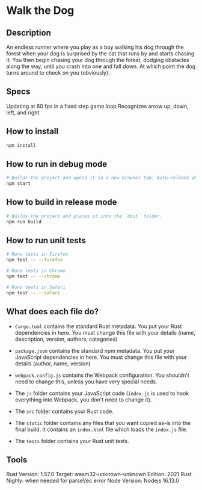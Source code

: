 # Walk the Dog
## Description
An endless runner where you play as a boy walking his dog through the forest when your dog is surprised by the cat that runs by and starts chasing it. You then begin chasing your dog through the forest, dodging obstacles along the way, until you crash into one and fall down. At which point the dog turns around to check on you (obviously).

## Specs
Updating at 60 fps in a fixed step game loop
Recognizes arrow up, down, left, and right

## How to install

```sh
npm install
```

## How to run in debug mode

```sh
# Builds the project and opens it in a new browser tab. Auto-reloads when the project changes.
npm start
```

## How to build in release mode

```sh
# Builds the project and places it into the `dist` folder.
npm run build
```

## How to run unit tests

```sh
# Runs tests in Firefox
npm test -- --firefox

# Runs tests in Chrome
npm test -- --chrome

# Runs tests in Safari
npm test -- --safari
```

## What does each file do?

* `Cargo.toml` contains the standard Rust metadata. You put your Rust dependencies in here. You must change this file with your details (name, description, version, authors, categories)

* `package.json` contains the standard npm metadata. You put your JavaScript dependencies in here. You must change this file with your details (author, name, version)

* `webpack.config.js` contains the Webpack configuration. You shouldn't need to change this, unless you have very special needs.

* The `js` folder contains your JavaScript code (`index.js` is used to hook everything into Webpack, you don't need to change it).

* The `src` folder contains your Rust code.

* The `static` folder contains any files that you want copied as-is into the final build. It contains an `index.html` file which loads the `index.js` file.

* The `tests` folder contains your Rust unit tests.


## Tools
Rust Version: 1.57.0 Target: wasm32-unknown-unknown Edition: 2021
Rust Nighly: when needed for parseVec error
Node Version: Nodejs 16.13.0